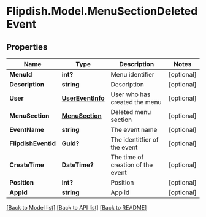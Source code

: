 # Flipdish.Model.MenuSectionDeletedEvent
## Properties

Name | Type | Description | Notes
------------ | ------------- | ------------- | -------------
**MenuId** | **int?** | Menu identifier | [optional] 
**Description** | **string** | Description | [optional] 
**User** | [**UserEventInfo**](UserEventInfo.md) | User who has created the menu | [optional] 
**MenuSection** | [**MenuSection**](MenuSection.md) | Deleted menu section | [optional] 
**EventName** | **string** | The event name | [optional] 
**FlipdishEventId** | **Guid?** | The identitfier of the event | [optional] 
**CreateTime** | **DateTime?** | The time of creation of the event | [optional] 
**Position** | **int?** | Position | [optional] 
**AppId** | **string** | App id | [optional] 

[[Back to Model list]](../README.md#documentation-for-models) [[Back to API list]](../README.md#documentation-for-api-endpoints) [[Back to README]](../README.md)

